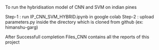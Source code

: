 To run the hybridisation model of CNN and SVM on indian pines

Step-1 : run IP_CNN_SVM_HYBRID.ipynb in google colab
Step-2 : upload parameters.py inside the directory which is cloned from github (ex: himanshu-garg)


After Successfull completion Files_CNN contains all the reports of this project